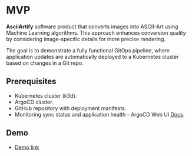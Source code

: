 # MVP

**AsciiArtify** software product that converts images into ASCII-Art using Machine Learning algorithms. This approach enhances conversion quality by considering image-specific details for more precise rendering.

The goal is to demonstrate a fully functional GitOps pipeline, where application updates are automatically deployed to a Kubernetes cluster based on changes in a Git repo.

## Prerequisites

- Kubernetes cluster (k3d).
- ArgoCD cluster.
- GitHub repository with deployment manifests.
- Monitoring sync status and application health - ArgoCD Web UI [Docs](https://argo-cd.readthedocs.io/).

## Demo

- [Demo link](https://drive.google.com/file/d/1pCiq4SctGPUUsVDIywbOIeK8XAkYFsMW/view?usp=sharing)